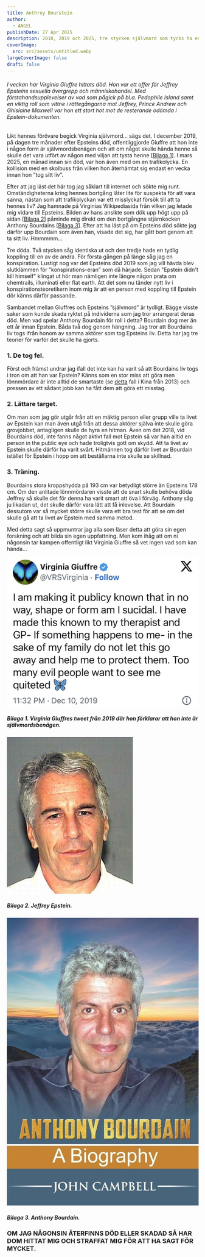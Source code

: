 ```yaml
---
title: Anthrey Bourstein
author:
  - ANGEL
publishDate: 27 Apr 2025
description: 2018, 2019 och 2025, tre stycken självmord som tycks ha en koppling
coverImage:
  src: src/assets/untitled.webp
largeCoverImage: false
draft: false
---
```

###### I veckan har Virginia Giuffre hittats död. Hon var ett offer för Jeffrey Epsteins sexuella övergrepp och människohandel. Med förstahandsupplevelser av vad som pågick på bl.a. Pedophile Island samt en viktig roll som vittne i rättegångarna mot Jeffrey, Prince Andrew och Ghislaine Maxwell var hon ett stort hot mot de resterande odömda i Epstein-dokumenten.

Likt hennes förövare begick Virginia självmord… sägs det. I december 2019, på dagen tre månader efter Epsteins död, offentliggjorde Giuffre att hon inte i någon form är självmordsbenägen och att om något skulle hända henne så skulle det vara utfört av någon med viljan att tysta henne [[Bilaga 1](#bilaga-1-virginia-giuffres-tweet-från-2019-där-hon-förklarar-att-hon-inte-är-självmordsbenägen)]. I mars 2025, en månad innan sin död, var hon även med om en trafikolycka. En kollision med en skolbuss från vilken hon återhämtat sig endast en vecka innan hon ”tog sitt liv”.

Efter att jag läst det här tog jag såklart till internet och sökte mig runt. Omständigheterna kring hennes bortgång låter lite för suspekta för att vara sanna, nästan som att trafikolyckan var ett misslyckat försök till att ta hennes liv? Jag hamnade på Virginias Wikipediasida från vilken jag letade mig vidare till Epsteins. Bilden av hans ansikte som dök upp högt upp på sidan [[Bilaga 2](#bilaga-2-jeffrey-epstein)] påminde mig direkt om den bortgångne stjärnkocken Anthony Bourdains [[Bilaga 3](#bilaga-3-anthony-bourdain)]. Efter att ha läst på om Epsteins död sökte jag därför upp Bourdain som även han, visade det sig, har gått bort genom att ta sitt liv. Hmmmmm...

Tre döda. Två stycken såg identiska ut och den tredje hade en tydlig koppling till en av de andra. För första gången på länge såg jag en konspiration. Lustigt nog var det Epsteins död 2019 som jag vill hävda blev slutklämmen för ”konspirations-eran” som då härjade. Sedan "Epstein didn't kill himself" klingat ut hör man nämligen inte längre någon prata om chemtrails, illuminati eller flat earth. Att det som nu tänder nytt liv i konspirationsteoretikern inom mig är att en person med koppling till Epstein dör känns därför passande.

Sambandet mellan Giuffres och Epsteins ”självmord” är tydligt. Bägge visste saker som kunde skada ryktet på individerna som jag tror arrangerat deras död. Men vad spelar Anthony Bourdain för roll i detta? Bourdain dog mer än ett år innan Epstein. Båda två dog genom hängning. Jag tror att Bourdains liv togs ifrån honom av samma aktörer som tog Epsteins liv. Detta har jag tre teorier för varför det skulle ha gjorts.

### 1. De tog fel.

Först och främst undrar jag ifall det inte kan ha varit så att Bourdains liv togs i tron om att han var Epstein? Känns som en stor miss att göra men lönnmördare är inte alltid de smartaste (se [detta](https://www.bbc.com/news/world-asia-china-50137450.amp) fall i Kina från 2013) och pressen av ett sådant jobb kan ha fått dem att göra ett misstag.

### 2. Lättare target.

Om man som jag gör utgår från att en mäktig person eller grupp ville ta livet av Epstein kan man även utgå från att dessa aktörer själva inte skulle göra grovjobbet, antagligen skulle de hyra en hitman. Även om det 2018, vid Bourdains död, inte fanns något aktivt fall mot Epstein så var han alltid en person in the public eye och hade troligtvis gott om skydd. Att ta livet av Epstein skulle därför ha varit svårt. Hitmännen tog därför livet av Bourdain istället för Epstein i hopp om att beställarna inte skulle se skillnad.

### 3. Träning.

Bourdains stora kroppshydda på 193 cm var betydligt större än Epsteins 178 cm. Om den anlitade lönnmördaren visste att de snart skulle behöva döda Jeffrey så skulle det för denna ha varit smart att öva i förväg. Anthony såg ju likadan ut, det skulle därför vara lätt att få inlevelse. Att Bourdain dessutom var så mycket större skulle vara ett bra test för att se om det skulle gå att ta livet av Epstein med samma metod.

Med detta sagt så uppmuntrar jag alla som läser detta att göra sin egen forskning och att bilda sin egen uppfattning. Men kom ihåg att om ni någonsin tar kampen offentligt likt Virginia Giuffre så vet ingen vad som kan hända…

![Bilaga 1. Virginia Giuffres tweet från 2019 där hon förklarar att hon inte är självmordsbenägen.](src/assets/tweet.jpg)

##### **Bilaga 1.** *Virginia Giuffres tweet från 2019 där hon förklarar att hon inte är självmordsbenägen.*

![Bilaga 2. Jeffrey Epstein.](src/assets/ep.jpg)

##### **Bilaga 2.** *Jeffrey Epstein.*

![Bilaga 3. Anthony Bourdain.](src/assets/bour.jpg)

##### **Bilaga 3.** *Anthony Bourdain.*

### OM JAG NÅGONSIN ÅTERFINNS DÖD ELLER SKADAD SÅ HAR DOM HITTAT MIG OCH STRAFFAT MIG FÖR ATT HA SAGT FÖR MYCKET.
